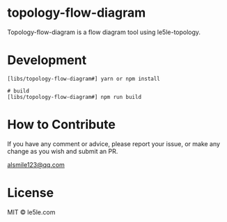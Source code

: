 # topology-flow-diagram

Topology-flow-diagram is a flow diagram tool using le5le-topology.

# Development

```
[libs/topology-flow-diagram#] yarn or npm install

# build
[libs/topology-flow-diagram#] npm run build

```

# How to Contribute

If you have any comment or advice, please report your issue, or make any change as you wish and submit an PR.

alsmile123@qq.com

# License

MIT © le5le.com
